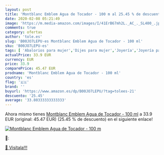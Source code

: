 ```yaml
---
layout: post
title: 'Montblanc Emblem Agua de Tocador - 100 m al 25.45 % de descuento'
date: 2020-02-08 05:21:49
image: 'https://m.media-amazon.com/images/I/41ErB67mh2L._AC_._SL400_.jpg'
comments: true
category: ofertas
author: 'tole.es'
slug: 'B00JO7LEPU-es Montblanc Emblem Agua de Tocador - 100 ml'
sku: 'B00JO7LEPU-es'
tags: [ 'Abalorios para mujer','Dijes para mujer','Joyería','Joyería para mujer','agua','de','tocador', ]
actualPrice: 33.9 EUR
currency: EUR
price: 33.9
comparePrice: 45.47 EUR
prodname: 'Montblanc Emblem Agua de Tocador - 100 ml'
country: 'es'
flag: '🇪🇸'
brand: ''
buyurl: 'https://www.amazon.es/dp/B00JO7LEPU/?tag=tolees-21'
descuento: '25.45'
average: '33.80333333333333'
---
```


Ahora mismo tienes [Montblanc Emblem Agua de Tocador - 100 ml](https://www.amazon.es/dp/B00JO7LEPU/?tag=tolees-21) a 33.9 EUR (original: 45.47 EUR) (25.45 %  de descuento) en el siguiente enlace!

[![Montblanc Emblem Agua de Tocador - 100 m](https://m.media-amazon.com/images/I/41ErB67mh2L._AC_._SL400_.jpg)](https://www.amazon.es/dp/B00JO7LEPU/?tag=tolees-21)

🔎:


[🛒 Visítala!!!](https://www.amazon.es/dp/B00JO7LEPU/?tag=tolees-21)
